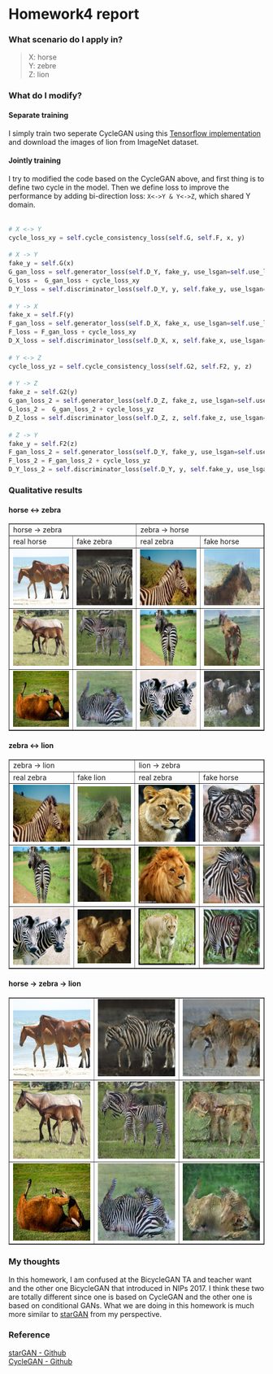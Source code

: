 # Homework4 report

### What scenario do I apply in?
>X: horse  
>Y: zebre  
>Z: lion  

### What do I modify? 
#### Separate training
I simply train two seperate CycleGAN using this [Tensorflow implementation](https://github.com/vanhuyz/CycleGAN-TensorFlow) and download the images of lion from ImageNet dataset. 

#### Jointly training
I try to modified the code based on the CycleGAN above, and first thing is to define two cycle in the model. Then we define loss to improve the performance by adding bi-direction loss: `X<->Y & Y<->Z`, which shared Y domain.
```python

# X <-> Y
cycle_loss_xy = self.cycle_consistency_loss(self.G, self.F, x, y)

# X -> Y
fake_y = self.G(x)
G_gan_loss = self.generator_loss(self.D_Y, fake_y, use_lsgan=self.use_lsgan)
G_loss =  G_gan_loss + cycle_loss_xy
D_Y_loss = self.discriminator_loss(self.D_Y, y, self.fake_y, use_lsgan=self.use_lsgan)

# Y -> X
fake_x = self.F(y)
F_gan_loss = self.generator_loss(self.D_X, fake_x, use_lsgan=self.use_lsgan)
F_loss = F_gan_loss + cycle_loss_xy
D_X_loss = self.discriminator_loss(self.D_X, x, self.fake_x, use_lsgan=self.use_lsgan)

# Y <-> Z
cycle_loss_yz = self.cycle_consistency_loss(self.G2, self.F2, y, z)

# Y -> Z
fake_z = self.G2(y)
G_gan_loss_2 = self.generator_loss(self.D_Z, fake_z, use_lsgan=self.use_lsgan)
G_loss_2 =  G_gan_loss_2 + cycle_loss_yz
D_Z_loss = self.discriminator_loss(self.D_Z, z, self.fake_z, use_lsgan=self.use_lsgan)

# Z -> Y
fake_y = self.F2(z)
F_gan_loss_2 = self.generator_loss(self.D_Y, fake_y, use_lsgan=self.use_lsgan)
F_loss_2 = F_gan_loss_2 + cycle_loss_yz
D_Y_loss_2 = self.discriminator_loss(self.D_Y, y, self.fake_y, use_lsgan=self.use_lsgan)

```
### Qualitative results
#### horse <-> zebra
<table border=1>
<tr>
<td colspan="2">
horse → zebra
</td>
<td colspan="2">
zebra → horse
</td>
</tr>

<tr>
<td>
real horse
</td>
<td>
fake zebra
</td>
<td>
real zebra
</td>
<td>
fake horse
</td>
</tr>

<tr>
<td>
<img src="imgs/horse2zebra/real_horse1.jpg"/>
</td>
<td>
<img src="imgs/horse2zebra/fake_zebra1.jpg"/>
</td>
<td>
<img src="imgs/zebra2horse/real_zebra1.jpg"/>
</td>
<td>
<img src="imgs/zebra2horse/fake_horse1.jpg"/>
</td>
</tr>

<tr>
<td>
<img src="imgs/horse2zebra/real_horse2.jpg"/>
</td>
<td>
<img src="imgs/horse2zebra/fake_zebra2.jpg"/>
</td>
<td>
<img src="imgs/zebra2horse/real_zebra2.jpg"/>
</td>
<td>
<img src="imgs/zebra2horse/fake_horse2.jpg"/>
</td>
</tr>

<tr>
<td>
<img src="imgs/horse2zebra/real_horse3.jpg"/>
</td>
<td>
<img src="imgs/horse2zebra/fake_zebra3.jpg"/>
</td>
<td>
<img src="imgs/zebra2horse/real_zebra3.jpg"/>
</td>
<td>
<img src="imgs/zebra2horse/fake_horse3.jpg"/>
</td>
</tr>
</table>

#### zebra <-> lion
<table border=1>
<tr>
<td colspan="2">
zebra → lion
</td>
<td colspan="2">
lion → zebra
</td>
</tr>

<tr>
<td>
real zebra
</td>
<td>
fake lion
</td>
<td>
real zebra
</td>
<td>
fake horse
</td>
</tr>

<tr>
<td>
<img src="imgs/zebra2lion/real_zebra1.jpg"/>
</td>
<td>
<img src="imgs/zebra2lion/fake_lion1.jpg"/>
</td>
<td>
<img src="imgs/lion2zebra/lion1.jpg"/>
</td>
<td>
<img src="imgs/lion2zebra/zebra1.jpg"/>
</td>
</tr>

<tr>
<td>
<img src="imgs/zebra2lion/real_zebra2.jpg"/>
</td>
<td>
<img src="imgs/zebra2lion/fake_lion2.jpg"/>
</td>
<td>
<img src="imgs/lion2zebra/lion2.jpg"/>
</td>
<td>
<img src="imgs/lion2zebra/zebra2.jpg"/>
</td>
</tr>

<tr>
<td>
<img src="imgs/zebra2lion/real_zebra3.jpg"/>
</td>
<td>
<img src="imgs/zebra2lion/fake_lion3.jpg"/>
</td>
<td>
<img src="imgs/lion2zebra/lion3.jpg"/>
</td>
<td>
<img src="imgs/lion2zebra/zebra3.jpg"/>
</td>
</tr>
</table>

#### horse -> zebra -> lion
<table border=1>
<tr>
<td>
<img src="imgs/horse2zebra2lion/real_horse1.jpg"/>
</td>
<td>
<img src="imgs/horse2zebra2lion/fake_zebra1.jpg"/>
</td>
<td>
<img src="imgs/horse2zebra2lion/test1.jpg"/>
</td>
</tr>
 <tr>
<td>
<img src="imgs/horse2zebra2lion/real_horse2.jpg"/>
</td>
<td>
<img src="imgs/horse2zebra2lion/fake_zebra2.jpg"/>
</td>
<td>
<img src="imgs/horse2zebra2lion/test2.jpg"/>
</td>
</tr>
 <tr>
<td>
<img src="imgs/horse2zebra2lion/real_horse3.jpg"/>
</td>
<td>
<img src="imgs/horse2zebra2lion/fake_zebra3.jpg"/>
</td>
<td>
<img src="imgs/horse2zebra2lion/test3.jpg"/>
</td>
</tr>
</table>


### My thoughts 
In this homework, I am confused at the BicycleGAN TA and teacher want and the other one BicycleGAN that introduced in NIPs 2017. I think these two are totally different since one is based on CycleGAN and the other one is based on conditional GANs. What we are doing in this homework is much more similar to [starGAN](https://github.com/yunjey/StarGAN) from my perspective.

### Reference
[starGAN - Github](https://github.com/yunjey/StarGAN)  
[CycleGAN - Github](https://github.com/vanhuyz/CycleGAN-TensorFlow)
